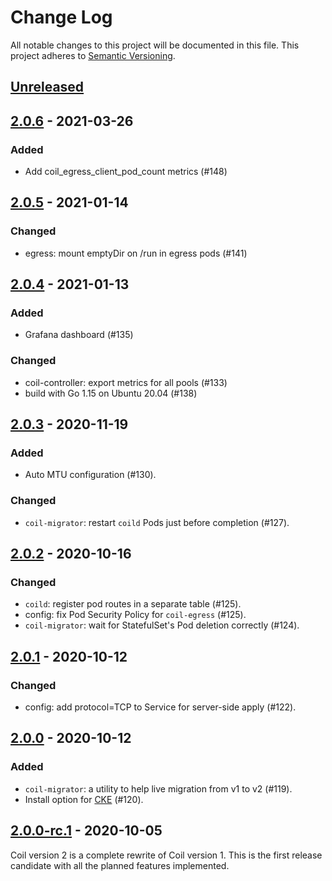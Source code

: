 # Change Log

All notable changes to this project will be documented in this file.
This project adheres to [Semantic Versioning](http://semver.org/).

## [Unreleased]

## [2.0.6] - 2021-03-26

### Added

- Add coil_egress_client_pod_count metrics (#148)

## [2.0.5] - 2021-01-14

### Changed

- egress: mount emptyDir on /run in egress pods (#141)

## [2.0.4] - 2021-01-13

### Added

- Grafana dashboard (#135)

### Changed

- coil-controller: export metrics for all pools (#133)
- build with Go 1.15 on Ubuntu 20.04 (#138)

## [2.0.3] - 2020-11-19

### Added

- Auto MTU configuration (#130).

### Changed

- `coil-migrator`: restart `coild` Pods just before completion (#127).

## [2.0.2] - 2020-10-16

### Changed

- `coild`: register pod routes in a separate table (#125).
- config: fix Pod Security Policy for `coil-egress` (#125).
- `coil-migrator`: wait for StatefulSet's Pod deletion correctly (#124).

## [2.0.1] - 2020-10-12

### Changed

- config: add protocol=TCP to Service for server-side apply (#122).

## [2.0.0] - 2020-10-12

### Added

- `coil-migrator`: a utility to help live migration from v1 to v2 (#119).
- Install option for [CKE](https://github.com/cybozu-go/cke) (#120).

## [2.0.0-rc.1] - 2020-10-05

Coil version 2 is a complete rewrite of Coil version 1.
This is the first release candidate with all the planned features implemented.

[Unreleased]: https://github.com/cybozu-go/coil/compare/v2.0.6...HEAD
[2.0.6]: https://github.com/cybozu-go/coil/compare/v2.0.5...v2.0.6
[2.0.5]: https://github.com/cybozu-go/coil/compare/v2.0.4...v2.0.5
[2.0.4]: https://github.com/cybozu-go/coil/compare/v2.0.3...v2.0.4
[2.0.3]: https://github.com/cybozu-go/coil/compare/v2.0.2...v2.0.3
[2.0.2]: https://github.com/cybozu-go/coil/compare/v2.0.1...v2.0.2
[2.0.1]: https://github.com/cybozu-go/coil/compare/v2.0.0...v2.0.1
[2.0.0]: https://github.com/cybozu-go/coil/compare/v2.0.0-rc.1...v2.0.0
[2.0.0-rc.1]: https://github.com/cybozu-go/coil/compare/v1.1.9...v2.0.0-rc.1
